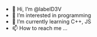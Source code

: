 - 👋 Hi, I’m @labelD3V
- 👀 I’m interested in programming
- 🌱 I’m currently learning C++, JS
- 📫 How to reach me ...

<!---
labelD3V/labelD3V is a ✨ special ✨ repository because its `README.md` (this file) appears on your GitHub profile.
You can click the Preview link to take a look at your changes.
--->
